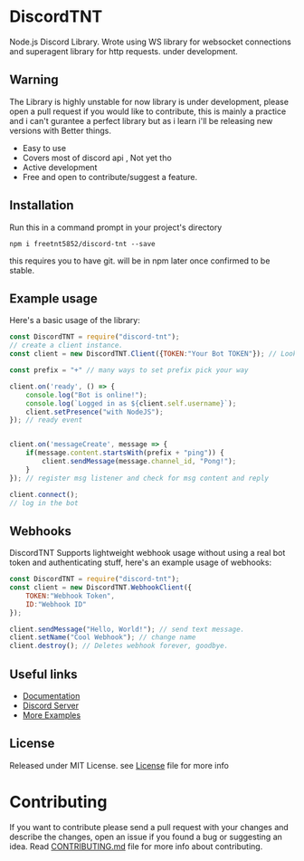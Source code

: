 # DiscordTNT
Node.js Discord Library.
Wrote using WS library for websocket connections and superagent library for http requests.
under development.
## Warning
The Library is highly unstable for now library is under development, please open a pull request if you would like to contribute, this is mainly a practice and i can't gurantee a perfect library but as i learn i'll be releasing new versions with Better things.

- Easy to use
- Covers most of discord api , Not yet tho
- Active development
- Free and open to contribute/suggest a feature.

## Installation
Run this in a command prompt in your project's directory
```
npm i freetnt5852/discord-tnt --save
```
this requires you to have git.
will be in npm later once confirmed to be stable.

## Example usage
Here's a basic usage of the library:
```js
const DiscordTNT = require("discord-tnt");
// create a client instance.
const client = new DiscordTNT.Client({TOKEN:"Your Bot TOKEN"}); // Look at docs for other options the client accepts.

const prefix = "+" // many ways to set prefix pick your way

client.on('ready', () => {
	console.log("Bot is online!");
	console.log(`Logged in as ${client.self.username}`);
	client.setPresence("with NodeJS");
}); // ready event


client.on('messageCreate', message => {
	if(message.content.startsWith(prefix + "ping")) {
		client.sendMessage(message.channel_id, "Pong!");
	}
}); // register msg listener and check for msg content and reply

client.connect();
// log in the bot
```
## Webhooks
DiscordTNT Supports lightweight webhook usage without using a real bot token and authenticating stuff, here's an example usage of webhooks:
```js
const DiscordTNT = require("discord-tnt");
const client = new DiscordTNT.WebhookClient({
	TOKEN:"Webhook Token",
	ID:"Webhook ID"
});

client.sendMessage("Hello, World!"); // send text message.
client.setName("Cool Webhook"); // change name
client.destroy(); // Deletes webhook forever, goodbye.
```

## Useful links
- [Documentation](https://freetnt5852.github.io/discord-tnt)
- [Discord Server](https://discord.gg/CkY2dpr)
- [More Examples](https://github.com/freetnt5852/discord-tnt/blob/master/examples)

## License
Released under MIT License.
see [License](https://github.com/freetnt5852/discord-tnt/blob/master/LICENSE) file for more info

# Contributing
If you want to contribute please send a pull request with your changes and describe the changes, open an issue if you found a bug or suggesting an idea. Read [CONTRIBUTING.md](https://github.com/freetnt5852/discord-tnt/blob/master/.github/CONTRIBUTING.md) file for more info about contributing.